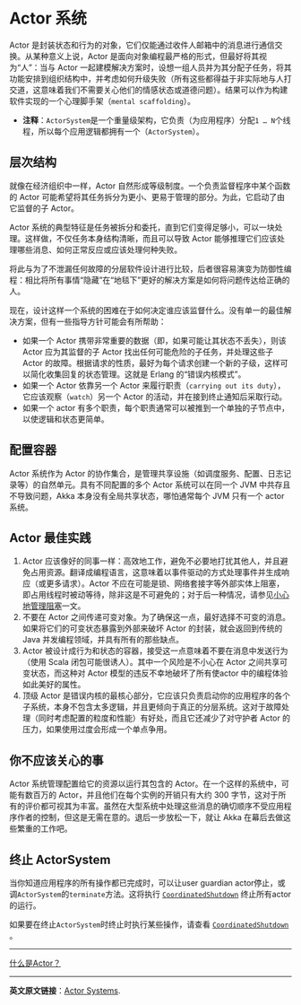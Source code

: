 # Actor 系统
Actor 是封装状态和行为的对象，它们仅能通过收件人邮箱中的消息进行通信交换。从某种意义上说，Actor 是面向对象编程最严格的形式，但最好将其视为“人”：当与 Actor 一起建模解决方案时，设想一组人员并为其分配子任务，将其功能安排到组织结构中，并考虑如何升级失败（所有这些都得益于非实际地与人打交道，这意味着我们不需要关心他们的情感状态或道德问题）。结果可以作为构建软件实现的一个心理脚手架（`mental scaffolding`）。

- **注释**：`ActorSystem`是一个重量级架构，它负责（为应用程序）分配`1 … N`个线程，所以每个应用逻辑都拥有一个（`ActorSystem`）。

## 层次结构
就像在经济组织中一样，Actor 自然形成等级制度。一个负责监督程序中某个函数的 Actor 可能希望将其任务拆分为更小、更易于管理的部分。为此，它启动了由它监督的子 Actor。

Actor 系统的典型特征是任务被拆分和委托，直到它们变得足够小，可以一块处理。这样做，不仅任务本身结构清晰，而且可以导致 Actor 能够推理它们应该处理哪些消息、如何正常反应或应该处理何种失败。

将此与为了不泄漏任何故障的分层软件设计进行比较，后者很容易演变为防御性编程：相比将所有事情“隐藏”在“地毯下”更好的解决方案是如何将问题传达给正确的人。

现在，设计这样一个系统的困难在于如何决定谁应该监督什么。没有单一的最佳解决方案，但有一些指导方针可能会有所帮助：

- 如果一个 Actor 携带非常重要的数据（即，如果可能让其状态不丢失），则该 Actor 应为其监督的子 Actor 找出任何可能危险的子任务，并处理这些子 Actor 的故障。根据请求的性质，最好为每个请求创建一个新的子级，这样可以简化收集回复的状态管理。这就是 Erlang 的“错误内核模式”。
- 如果一个 Actor 依靠另一个 Actor 来履行职责（`carrying out its duty`），它应该观察（`watch`）另一个 Actor 的活动，并在接到终止通知后采取行动。
- 如果一个 actor 有多个职责，每个职责通常可以被推到一个单独的子节点中，以使逻辑和状态更简单。

## 配置容器

Actor 系统作为 Actor 的协作集合，是管理共享设施（如调度服务、配置、日志记录等）的自然单元。具有不同配置的多个 Actor 系统可以在同一个 JVM 中共存且不导致问题，Akka 本身没有全局共享状态，哪怕通常每个 JVM 只有一个 actor 系统。

## Actor 最佳实践

 1. Actor 应该像好的同事一样：高效地工作，避免不必要地打扰其他人，并且避免占用资源。翻译成编程语言，这意味着以事件驱动的方式处理事件并生成响应（或更多请求）。Actor 不应在可能是锁、网络套接字等外部实体上阻塞，即占用线程时被动等待，除非这是不可避免的；对于后一种情况，请参见[小心地管理阻塞](../typed/dispatchers.md#小心地管理阻塞)一文。
 2. 不要在 Actor 之间传递可变对象。为了确保这一点，最好选择不可变的消息。如果将它们的可变状态暴露到外部来破坏 Actor 的封装，就会返回到传统的 Java 并发编程领域，并具有所有的那些缺点。
 3. Actor 被设计成行为和状态的容器，接受这一点意味着不要在消息中发送行为（使用 Scala 闭包可能很诱人）。其中一个风险是不小心在 Actor 之间共享可变状态，而这种对 Actor 模型的违反不幸地破坏了所有使actor 中的编程体验如此美好的属性。
 4. 顶级 Actor 是错误内核的最核心部分，它应该只负责启动你的应用程序的各个子系统，本身不包含太多逻辑，并且更倾向于真正的分层系统。这对于故障处理（同时考虑配置的粒度和性能）有好处，而且它还减少了对守护者 Actor 的压力，如果使用过度会形成一个单点争用。

## 你不应该关心的事
Actor 系统管理配置给它的资源以运行其包含的 Actor。在一个这样的系统中，可能有数百万的 Actor，并且他们在每个实例的开销只有大约 300 字节，这对于所有的评价都可视其为丰富。虽然在大型系统中处理这些消息的确切顺序不受应用程序作者的控制，但这是无需在意的。退后一步放松一下，就让 Akka 在幕后去做这些繁重的工作吧。

## 终止 ActorSystem

当你知道应用程序的所有操作都已完成时，可以让user guardian actor停止，或调`ActorSystem`的`terminate`方法。这将执行  [`CoordinatedShutdown`](../actors/coordinated-shutdown.md) 终止所有actor 的运行。

如果要在终止`ActorSystem`时终止时执行某些操作，请查看  [`CoordinatedShutdown`](../actors/coordinated-shutdown.md) 。

----------

[什么是Actor？](actors.md)

----------
**英文原文链接**：[Actor Systems](https://doc.akka.io/docs/akka/current/general/actor-systems.html).